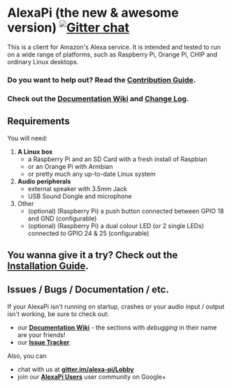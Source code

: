 # AlexaPi (the new & awesome version) [![Gitter chat](https://badges.gitter.im/alexa-pi/Lobby.png)](https://gitter.im/alexa-pi/Lobby)

This is a client for Amazon's Alexa service. It is intended and tested to run on a wide range of platforms, such as Raspberry Pi, Orange Pi, CHIP and ordinary Linux desktops.

### Do you want to help out? Read the [Contribution Guide](CONTRIBUTING.md).

### Check out the [Documentation Wiki](https://github.com/alexa-pi/AlexaPi/wiki) and [Change Log](CHANGELOG.md).

## Requirements

You will need:

1. **A Linux box**
    - a Raspberry Pi and an SD Card with a fresh install of Raspbian
    - or an Orange Pi with Armbian
    - or pretty much any up-to-date Linux system
2. **Audio peripherals**
    - external speaker with 3.5mm Jack
    - USB Sound Dongle and microphone
3. Other
    - (optional) (Raspberry Pi) a push button connected between GPIO 18 and GND (configurable)
    - (optional) (Raspberry Pi) a dual colour LED (or 2 single LEDs) connected to GPIO 24 & 25 (configurable)

## You wanna give it a try? Check out the [Installation Guide](https://github.com/alexa-pi/AlexaPi/wiki/Installation).

## Issues / Bugs / Documentation / etc.

If your AlexaPi isn't running on startup, crashes or your audio input / output isn't working, be sure to check out:

- our **[Documentation Wiki](https://github.com/alexa-pi/AlexaPi/wiki)** - the sections with _debugging_ in their name are your friends!
- our **[Issue Tracker](https://github.com/alexa-pi/AlexaPi/issues)**. 

Also, you can
- chat with us at **[gitter.im/alexa-pi/Lobby](https://gitter.im/alexa-pi/Lobby)**  
- join our **[AlexaPi Users](https://plus.google.com/communities/105607055053826225738/)** user community on Google+  
